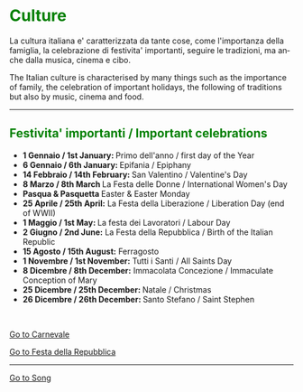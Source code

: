 <h1 style="color:green;"> Culture </h1>

<p lang="it"> La cultura italiana e' caratterizzata da tante cose, come l'importanza della famiglia, la celebrazione di festivita' importanti, seguire le tradizioni, ma anche dalla musica, cinema e cibo. </p> 

<p lang="eng"> The Italian culture is characterised by many things such as the importance of family, the celebration of important holidays, the following of traditions but also by music, cinema and food. </p>

<hr>

<h2 style="color:green;"> Festivita' importanti / Important celebrations </h2>
           
<ul style="list-style-type:disc">
  <li> <strong> 1 Gennaio / 1st January: </strong>  Primo dell'anno / first day of the Year </li>
  <li> <strong> 6 Gennaio / 6th January: </strong>  Epifania / Epiphany </li>
  <li> <strong> 14 Febbraio / 14th February: </strong> San Valentino / Valentine's Day </li>
  <li> <strong> 8 Marzo / 8th March </strong> La Festa delle Donne / International Women's Day </li>
  <li> <strong> Pasqua & Pasquetta </strong> Easter & Easter Monday </li>
  <li> <strong> 25 Aprile / 25th April:</strong> La Festa della Liberazione / Liberation Day (end of WWII) </li>
  <li> <strong> 1 Maggio / 1st May: </strong>  La festa dei Lavoratori / Labour Day </li>
  <li> <strong> 2 Giugno / 2nd June:</strong> La Festa della Repubblica / Birth of the Italian Republic </li>
  <li> <strong> 15 Agosto / 15th August:</strong> Ferragosto </li>
  <li> <strong> 1 Novembre / 1st November:</strong> Tutti i Santi / All Saints Day </li>
  <li> <strong> 8 Dicembre / 8th December:</strong> Immacolata Concezione / Immaculate Conception of Mary</li>
  <li> <strong> 25 Dicembre / 25th December: </strong> Natale / Christmas </li>
  <li> <strong> 26 Dicembre / 26th December: </strong> Santo Stefano / Saint Stephen </li> 
</ul>
<br>
<p>
<a style="float:right:" href="carnevale.html" class="btn2"> Go to Carnevale </a>
</p>
<div style="clear.both;"> </div>

<p>
<a style="float:right:" href="duegiugno.html" class="btn2"> Go to Festa della Repubblica </a>
</p>
<div style="clear.both;"> </div>

<hr>

<p>
<a style="float:right:" href="listening_exercise.html" class="btn2"> Go to Song </a>
</p>
<div style="clear.both;"> </div>
